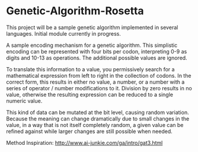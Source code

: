 Genetic-Algorithm-Rosetta
=========================

This project will be a sample genetic algorithm implemented in several languages. Initial module currently in progress.

A sample encoding mechanism for a genetic algorithm. This simplistic encoding can be represented with four bits per codon, interpreting 0-9 as digits and 10-13 as operations. The additional possible values are ignored.

To translate this information to a value, you permissively search for a mathematical expression from left to right in the collection of codons. In the correct form, this results in either no value, a number, or a number with a series of operator / number modifications to it. Division by zero results in no value, otherwise the resulting expression can be reduced to a single numeric value.

This kind of data can be mutated at the bit level, causing random variation. Because the meaning can change dramatically due to small changes in the value, in a way that is not itself completely random, a given value can be refined against while larger changes are still possible when needed.

Method Inspiration: http://www.ai-junkie.com/ga/intro/gat3.html
